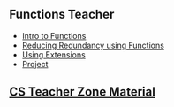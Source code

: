 ## Functions Teacher

* [Intro to Functions](/courses/csintro1/teacherzone/trimmed-notes/loops/intro)
* [Reducing Redundancy using Functions](/courses/csintro1/teacherzone/trimmed-notes/loops/redundancy)
* [Using Extensions](/courses/csintro1/teacherzone/trimmed-notes/loops/extensions)
* [Project](/courses/csintro1/teacherzone/trimmed-notes/functions/project)

## [CS Teacher Zone Material](/courses/csintro1/teacherzone/trimmed-notes/teachers)